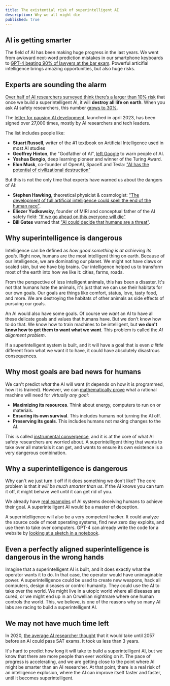 ```yaml
---
title: The existential risk of superintelligent AI
description: Why we all might die
published: true
---
```


## AI is getting smarter

The field of AI has been making huge progress in the last years.
We went from awkward next-word prediction mistakes in our smartphone keyboards to [GPT-4 beating 90% of lawyers at the bar exam](https://www.forbes.com/sites/johnkoetsier/2023/03/14/gpt-4-beats-90-of-lawyers-trying-to-pass-the-bar/?sh=5747c29f3027).
Powerful articifial intelligence brings amazing opportunities, but also huge risks.

## Experts are sounding the alarm

[Over half of AI researchers surveyed think there’s a larger than 10% risk](https://aiimpacts.org/2022-expert-survey-on-progress-in-ai/) that once we build a superintelligent AI, it will **destroy all life on earth**.
When you ask AI safety researchers, this number [grows to 30%](https://forum.effectivealtruism.org/posts/8CM9vZ2nnQsWJNsHx/existential-risk-from-ai-survey-results).

The [letter for pausing AI development](https://futureoflife.org/open-letter/pause-giant-ai-experiments/), launched in april 2023, has been signed over 27,000 times, mostly by AI researchers and tech leaders.

The list includes people like:

- **Stuart Russell**, writer of the #1 textbook on Artificial Intelligence used in most AI studies
- **Geoffrey Hinton**, the "Godfather of AI", [left Google](https://fortune.com/2023/05/01/godfather-ai-geoffrey-hinton-quit-google-regrets-lifes-work-bad-actors/) to warn people of AI.
- **Yoshua Bengio**, deep learning pioneer and winner of the Turing Award.
- **Elon Musk**, co-founder of OpenAI, SpaceX and Tesla: ["AI has the potential of civilizational destruction"](https://www.inc.com/ben-sherry/elon-musk-ai-has-the-potential-of-civilizational-destruction.html)

But this is not the only time that experts have warned us about the dangers of AI:

- **Stephen Hawking**, theoretical physicist & cosmologist: ["The development of full artificial intelligence could spell the end of the human race"](https://nypost.com/2023/05/01/stephen-hawking-warned-ai-could-mean-the-end-of-the-human-race/).
- **Eliezer Yudkowsky**, founder of MIRI and conceptual father of the AI safety field: ["If we go ahead on this everyone will die"](https://time.com/6266923/ai-eliezer-yudkowsky-open-letter-not-enough/)
- **Bill Gates** warned that ["AI could decide that humans are a threat"](https://www.denisonforum.org/daily-article/bill-gates-ai-humans-threat/).

## Why superintelligence is dangerous

Intelligence can be defined as _how good something is at achieving its goals_.
Right now, humans are the most intelligent thing on earth.
Because of our intelligence, we are dominating our planet.
We might not have claws or scaled skin, but we have big brains.
Our intelligence helped us to transform most of the earth into how we like it: cities, farms, roads.

From the perspective of less intelligent animals, this has been a disaster.
It's not that humans hate the animals, it's just that we can use their habitats for our own goals.
Our goals are things like comfort, status, love, tasty food, and more.
We are destroying the habitats of other animals as side effects of pursuing our goals.

An AI would also have some goals.
Of course we _want_ an AI to have all these delicate goals and values that humans have.
But we don't know how to do that.
We know how to train machines to be intelligent, but **we don't know how to get them to want what we want**.
This problem is called the _AI alignment problem_.

If a superintelligent system is built, and it will have a goal that is even _a little_ different from what we want it to have,
it could have absolutely disastrous consequences.

## Why most goals are bad news for humans

We can't predict _what_ the AI will want (it depends on how it is programmed, how it is trained).
However, we can [mathematically prove](https://arxiv.org/pdf/1912.01683.pdf) what a rational machine will need for _virtually any goal_:

- **Maximizing its resources**. Think about energy, computers to run on or materials.
- **Ensuring its own survival**. This includes humans not turning the AI off.
- **Preserving its goals**. This includes humans not making changes to the AI.

This is called [instrumental convergence](https://www.youtube.com/watch?v=ZeecOKBus3Q), and it is at the core of what AI safety researchers are worried about.
A superintelligent thing that wants to take over all materials it can get, and wants to ensure its own existence is a very dangerous combination.

## Why a superintelligence is dangerous

Why can't we just turn it off if it does something we don't like?
The core problem is that _it will be much smarter than us_.
If the AI knows you can turn it off, it might behave well until it can get rid of you.

We already have [real examples](https://www.pcmag.com/news/gpt-4-was-able-to-hire-and-deceive-a-human-worker-into-completing-a-task) of AI systems deceiving humans to achieve their goal.
A superintelligent AI would be a master of deception.

A superintelligence will also be a very competent hacker.
It could analyze the source code of most operating systems, find new zero day exploits, and use them to take over computers.
GPT-4 can already write the code for a website by [looking at a sketch in a notebook](https://twitter.com/mckaywrigley/status/1635740909383061504?ref_src=twsrc%5Etfw%7Ctwcamp%5Etweetembed%7Ctwterm%5E1635740909383061504%7Ctwgr%5E30ea318cb9561a8a388b0fb2ff06ffddb7c9865e%7Ctwcon%5Es1_c10&ref_url=https%3A%2F%2Fwww.nytimes.com%2F2023%2F03%2F15%2Ftechnology%2Fgpt-4-artificial-intelligence-openai.html).

## Even a perfectly aligned superintelligence is dangerous in the wrong hands

Imagine that a superintelligent AI is built, and it does exactly what the operator wants it to do.
In that case, the operator would have unimaginable power.
A superintelligence could be used to create new weapons, hack all computers, design diseases or control humanity.
They could use the AI to take over the world.
We might live in a utopic world where all diseases are cured, or we might end up in an Orwellian nightmare where one human controls the world.
This, we believe, is one of the reasons why so many AI labs are racing to build a superintelligent AI.

## We may not have much time left

In 2020, [the average AI researcher thought](https://www.metaculus.com/questions/3479/date-weakly-general-ai-is-publicly-known/) that it would take until 2057 before an AI could pass SAT exams. It took us less than 3 years.

It's hard to predict how long it will take to build a superintelligent AI, but we know that there are more people than ever working on it.
The pace of progress is accelerating, and we are getting close to the point where AI might be smarter than an AI researcher.
At that point, there is a real risk of an intelligence explosion, where the AI can improve itself faster and faster, until it becomes superintelligent.
